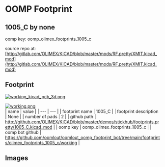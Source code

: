 # OOMP Footprint  
## 1005_C  by none  
  
oomp key: oomp_olimex_footprints_1005_c  
  
source repo at: [http://gitlab.com/OLIMEX/KiCAD/blob/master/mods/RF.pretty/XMIT.kicad_mod](http://gitlab.com/OLIMEX/KiCAD/blob/master/mods/RF.pretty/XMIT.kicad_mod)  
## Footprint  
  
[![working_kicad_pcb_3d.png](working_kicad_pcb_3d_600.png)](working_kicad_pcb_3d.png)  
  
[![working.png](working_600.png)](working.png)  
| name | value | 
| --- | --- | 
| footprint name | 1005_C | 
| footprint description | None | 
| number of pads | 2 | 
| github path | http://github.com/OLIMEX/KiCAD/blob/master/demos/stickhub/footprints.pretty/1005_C.kicad_mod | 
| oomp key | oomp_olimex_footprints_1005_c | 
| oomp bot github | https://github.com/oomlout/oomlout_oomp_footprint_bot/tree/main/footprints/olimex_footprints_1005_c/working | 
## Images  
